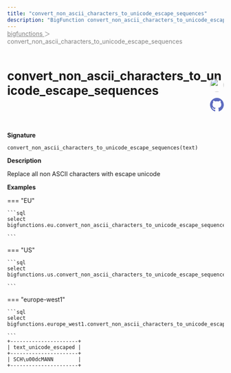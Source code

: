```yaml
---
title: "convert_non_ascii_characters_to_unicode_escape_sequences"
description: "BigFunction convert_non_ascii_characters_to_unicode_escape_sequences: Replace all non ASCII characters with escape unicode"
---
```


<span style="color: gray; position: relative; top: -1rem">
  <a href=".." style="color: gray">bigfunctions </a> ＞ convert_non_ascii_characters_to_unicode_escape_sequences
</span>

# convert_non_ascii_characters_to_unicode_escape_sequences


<div style="position: relative; top: -4rem; margin-bottom:  -2rem; text-align: right; z-index: 9999;">
  
  <a href="https://www.linkedin.com/in/benjamin-tabet" title="Author: Benjamin Tabet" target="_blank">
    <img src="https://taskfilescsm.s3.amazonaws.com/uploads/speaker_thumb/2022-11-0912%253A07%253A34879766-BenjaminTabet.jpg" width="32" style=" border-radius: 50% !important">
  </a>
  
  <a href="{REPO_URL}/tree/main/bigfunctions/convert_non_ascii_characters_to_unicode_escape_sequences.yaml" title="Edit on GitHub" target="_blank"><svg xmlns="http://www.w3.org/2000/svg" width="32" height="32" viewBox="0 0 24 24"><path fill="#5d6cc0" d="M12 0c-6.626 0-12 5.373-12 12 0 5.302 3.438 9.8 8.207 11.387.599.111.793-.261.793-.577v-2.234c-3.338.726-4.033-1.416-4.033-1.416-.546-1.387-1.333-1.756-1.333-1.756-1.089-.745.083-.729.083-.729 1.205.084 1.839 1.237 1.839 1.237 1.07 1.834 2.807 1.304 3.492.997.107-.775.418-1.305.762-1.604-2.665-.305-5.467-1.334-5.467-5.931 0-1.311.469-2.381 1.236-3.221-.124-.303-.535-1.524.117-3.176 0 0 1.008-.322 3.301 1.23.957-.266 1.983-.399 3.003-.404 1.02.005 2.047.138 3.006.404 2.291-1.552 3.297-1.23 3.297-1.23.653 1.653.242 2.874.118 3.176.77.84 1.235 1.911 1.235 3.221 0 4.609-2.807 5.624-5.479 5.921.43.372.823 1.102.823 2.222v3.293c0 .319.192.694.801.576 4.765-1.589 8.199-6.086 8.199-11.386 0-6.627-5.373-12-12-12z"/></svg></a>
</div>



**Signature** 
```
convert_non_ascii_characters_to_unicode_escape_sequences(text)
```

**Description**

Replace all non ASCII characters with escape unicode





**Examples**













=== "EU"

    ```sql
    select bigfunctions.eu.convert_non_ascii_characters_to_unicode_escape_sequences('SCHÜMANN')
    
    ```




=== "US"

    ```sql
    select bigfunctions.us.convert_non_ascii_characters_to_unicode_escape_sequences('SCHÜMANN')
    
    ```




=== "europe-west1"

    ```sql
    select bigfunctions.europe_west1.convert_non_ascii_characters_to_unicode_escape_sequences('SCHÜMANN')
    
    ```









<pre style="margin-top: -1rem;">
<code style="padding-top: 0px; padding-bottom: 0px;">+----------------------+
| text_unicode_escaped |
+----------------------+
| SCH\u00dcMANN        |
+----------------------+
</code>
</pre>









